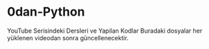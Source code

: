# 0dan-Python
YouTube Serisindeki Dersleri ve Yapilan Kodlar
Buradaki dosyalar her yüklenen videodan sonra güncellenecektir.
